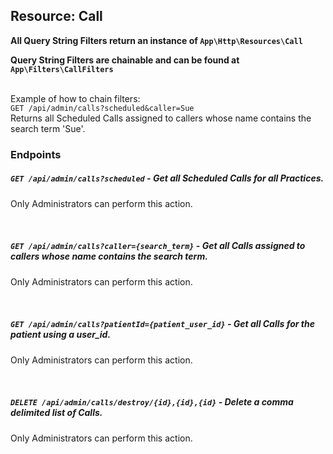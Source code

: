 ## Resource: Call

**All Query String Filters return an instance of `App\Http\Resources\Call`**

**Query String Filters are chainable and can be found at `App\Filters\CallFilters`**


<br>Example of how to chain filters: 
<br>`GET /api/admin/calls?scheduled&caller=Sue` 
<br>Returns all Scheduled Calls assigned to callers whose name contains the search term 'Sue'.


### Endpoints

##### `GET /api/admin/calls?scheduled` - Get all Scheduled Calls for all Practices.
Only Administrators can perform this action.

<br>

##### `GET /api/admin/calls?caller={search_term}` - Get all Calls assigned to callers whose name contains the search term.
Only Administrators can perform this action.
<br>

<br>

##### `GET /api/admin/calls?patientId={patient_user_id}` - Get all Calls for the patient using a user_id.
Only Administrators can perform this action.

<br>

##### `DELETE /api/admin/calls/destroy/{id},{id},{id}` - Delete a comma delimited list of Calls.
Only Administrators can perform this action.

